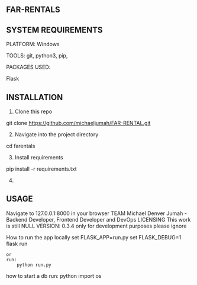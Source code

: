 ## FAR-RENTALS

## SYSTEM REQUIREMENTS
PLATFORM: Windows

TOOLS: git, python3, pip,

PACKAGES USED:

Flask

## INSTALLATION
1. Clone this repo

git clone https://github.com/michaeljumah/FAR-RENTAL.git

2. Navigate into the project directory

cd farentals

3. Install requirements

pip install -r requirements.txt

4. 
## USAGE
Navigate to 127.0.0.1:8000 in your browser
TEAM
Michael Denver Jumah - Backend Developer, Frontend Developer and DevOps
LICENSING
This work is still NULL
VERSION: 0.3.4 only for development purposes please ignore


How to run the app locally
    set FLASK_APP=run.py 
    set FLASK_DEBUG=1
    flask run

    or
    run:
        python run.py

how to start a db 
run:
    python
    import os
